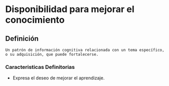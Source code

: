 # Disponibilidad para mejorar el conocimiento
## Definición
	Un patrón de información cognitiva relacionada con un tema específico, o su adquisición, que puede fortalecerse.

### Caracteristicas Definitorias
 - Expresa el deseo de mejorar
el aprendizaje.


